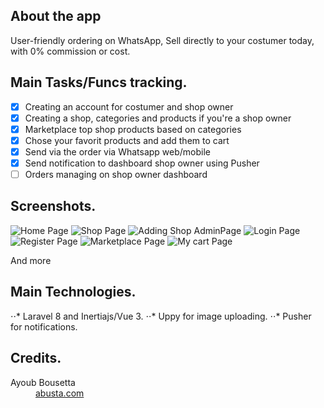 
## About the app

User-friendly ordering on WhatsApp, Sell directly to your costumer today, with 0% commission or cost.

## Main Tasks/Funcs tracking.

- [x] Creating an account for costumer and shop owner
- [x] Creating a shop, categories and products if you're a shop owner
- [x] Marketplace top shop products based on categories
- [x] Chose your favorit products and add them to cart
- [x] Send via the order via Whatsapp web/mobile
- [x] Send notification to dashboard shop owner using Pusher
- [ ] Orders managing on shop owner dashboard 

## Screenshots.

![Home Page](https://i.imgur.com/XqvOdYk.png)
![Shop Page](https://i.imgur.com/mx2qCGO.png)
![Adding Shop AdminPage](https://i.imgur.com/3bjnqWL.png)
![Login Page](https://i.imgur.com/7KCsKDE.png)
![Register Page](https://i.imgur.com/xaIvJJJ.png)
![Marketplace Page](https://i.imgur.com/9B86zHu.png)
![My cart Page](https://i.imgur.com/jEC4eFG.png)


And more

## Main Technologies.

⋅⋅* Laravel 8 and Inertiajs/Vue 3. 
⋅⋅* Uppy for image uploading. 
⋅⋅* Pusher for notifications. 

## Credits.

<dl>
  <dt>Ayoub Bousetta</dt>
  <dd><a href="https://abusta.com">abusta.com</a></dd>

</dl>
